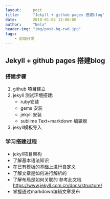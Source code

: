 ```yaml
---
layout:     post
title:      "Jekyll + github pages 搭建blog"
date:       2018-01-02 12:00:00
author:     "Nela"
header-img: "img/post-bg-rwd.jpg"
tags:
    - 前端开发
---
```

## Jekyll + github pages 搭建blog  ##

###  搭建步骤  ###
 1. github 项目建立
 2. jekyll 测试环境搭建:
    - ruby安装
    - gems 安装
    - jekyll 安装
    - sublime Text+markdown 编辑器 
 3. jekyll模板导入
### 学习搭建过程  ###

- jekyll项目架构
- 了解基本语法知识
- 在已有模板的基础上进行自定义
- 了解文章是如何进行解析的
- 了解布局是如何关联的
参考此文档
https://www.jekyll.com.cn/docs/structure/
- 掌握通过markdown编辑文章发布
